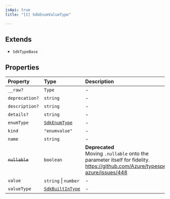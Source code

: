```yaml
---
jsApi: true
title: "[I] SdkEnumValueType"

---
```

## Extends

- `SdkTypeBase`

## Properties

| Property | Type | Description | Overrides | Inherited from |
| :------ | :------ | :------ | :------ | :------ |
| `__raw?` | `Type` | - | `SdkTypeBase.__raw` | `SdkTypeBase.__raw` |
| `deprecation?` | `string` | - | `SdkTypeBase.deprecation` | `SdkTypeBase.deprecation` |
| `description?` | `string` | - | - | - |
| `details?` | `string` | - | - | - |
| `enumType` | [`SdkEnumType`](SdkEnumType.md) | - | - | - |
| `kind` | `"enumvalue"` | - | `SdkTypeBase.kind` | `SdkTypeBase.kind` |
| `name` | `string` | - | - | - |
| ~~`nullable`~~ | `boolean` | **Deprecated**<br />Moving `.nullable` onto the parameter itself for fidelity.<br />https://github.com/Azure/typespec-azure/issues/448 | `SdkTypeBase.nullable` | `SdkTypeBase.nullable` |
| `value` | `string` \| `number` | - | - | - |
| `valueType` | [`SdkBuiltInType`](SdkBuiltInType.md) | - | - | - |
